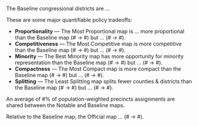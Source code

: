 The Baseline congressional districts are ...

These are some major quantifiable policy tradeoffs:

-   **Proportionality** &#8212; The Most Proportional map is ... more proportional than the Baseline map (# &#x2192; #) 
    but ... (# &#x2192; #).
-   **Competitiveness** &#8212; The Most Competitive map is more competitive than the Baseline map (# &#x2192; #) 
    but ... (# &#x2192; #).
-   **Minority** &#8212; The Best Minority map has more opportunity for minority representation than the Baseline map (# &#x2192; #) 
    but ... (# &#x2192; #).
-   **Compactness** &#8212; The Most Compact map is more compact than the Baseline map (# &#x2192; #) 
    but ... (# &#x2192; #).
-   **Splitting** &#8212; The Least Splitting map splits fewer counties &amp; districts than the Baseline map (# &#x2192; #) 
    but ... (# &#x2192; #).

An average of #% of population-weighted precincts assignments are shared between the Notable and Baseline maps.

Relative to the Baseline map, the Official map ... (# &#x2192; #). 